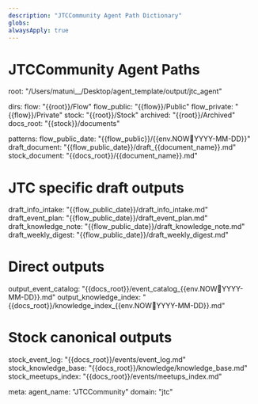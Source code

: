 ```yaml
---
description: "JTCCommunity Agent Path Dictionary"
globs:
alwaysApply: true
---
```


# JTCCommunity Agent Paths

root: "/Users/matuni__/Desktop/agent_template/output/jtc_agent"

dirs:
  flow: "{{root}}/Flow"
  flow_public: "{{flow}}/Public"
  flow_private: "{{flow}}/Private"
  stock: "{{root}}/Stock"
  archived: "{{root}}/Archived"
  docs_root: "{{stock}}/documents"

patterns:
  flow_public_date: "{{flow_public}}/{{env.NOW:date:YYYY-MM-DD}}"
  draft_document: "{{flow_public_date}}/draft_{{document_name}}.md"
  stock_document: "{{docs_root}}/{{document_name}}.md"
  # JTC specific draft outputs
  draft_info_intake: "{{flow_public_date}}/draft_info_intake.md"
  draft_event_plan: "{{flow_public_date}}/draft_event_plan.md"
  draft_knowledge_note: "{{flow_public_date}}/draft_knowledge_note.md"
  draft_weekly_digest: "{{flow_public_date}}/draft_weekly_digest.md"
  # Direct outputs
  output_event_catalog: "{{docs_root}}/event_catalog_{{env.NOW:date:YYYY-MM-DD}}.md"
  output_knowledge_index: "{{docs_root}}/knowledge_index_{{env.NOW:date:YYYY-MM-DD}}.md"
  # Stock canonical outputs
  stock_event_log: "{{docs_root}}/events/event_log.md"
  stock_knowledge_base: "{{docs_root}}/knowledge/knowledge_base.md"
  stock_meetups_index: "{{docs_root}}/events/meetups_index.md"

meta:
  agent_name: "JTCCommunity"
  domain: "jtc"
